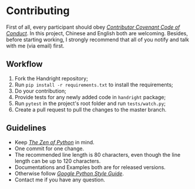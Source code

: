 # Contributing
First of all, every participant should obey [_Contributor Covenant Code of Conduct_](CODE_OF_CONDUCT.md). In this project, Chinese and English both are welcoming. Besides, before starting working, I strongly recommend that all of you notify and talk with me (via email) first.


## Workflow
1. Fork the Handright repository;
2. Run `pip install -r requirements.txt` to install the requirements;
3. Do your contribution;
4. Provide tests for any newly added code in `handright` package;
5. Run `pytest` in the project's root folder and run `tests/watch.py`;
6. Create a pull request to pull the changes to the master branch.


## Guidelines
* Keep [_The Zen of Python_](https://www.python.org/dev/peps/pep-0020/#the-zen-of-python) in mind.
* One commit for one change.
* The recommended line length is 80 characters, even though the line length can be up to 120 characters.
* Documentations and Examples both are for released versions.
* Otherwise follow [_Google Python Style Guide_](https://github.com/google/styleguide/blob/gh-pages/pyguide.md#google-python-style-guide).
* Contact me if you have any question.
